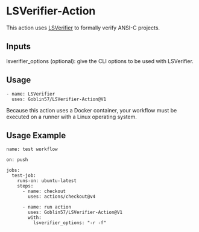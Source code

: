 # LSVerifier-Action
This action uses [LSVerifier](https://pypi.org/project/LSVerifier/) to formally verify ANSI-C projects.

## Inputs

lsverifier_options (optional): give the CLI options to be used with LSVerifier.

## Usage

```
- name: LSVerifier
  uses: Goblin57/LSVerifier-Action@V1
```

Because this action uses a Docker container, your workflow must be executed on a runner with a Linux operating system.

## Usage Example

```
name: test workflow

on: push

jobs:
  test-job:
    runs-on: ubuntu-latest
    steps:
      - name: checkout
        uses: actions/checkout@v4
      
      - name: run action
        uses: Goblin57/LSVerifier-Action@V1
        with:
          lsverifier_options: "-r -f"
```
